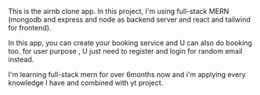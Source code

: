This is the airnb clone app.
In this project, I'm using full-stack MERN (mongodb and express and node as backend server and react and tailwind for frontend).

In this app, you can create your booking service and U can also do booking too.
for user purpose , U just need to register and login for random email instead.

I'm learning full-stack mern for over 6months now and i'm applying every knowledge I have and combined with yt project.
